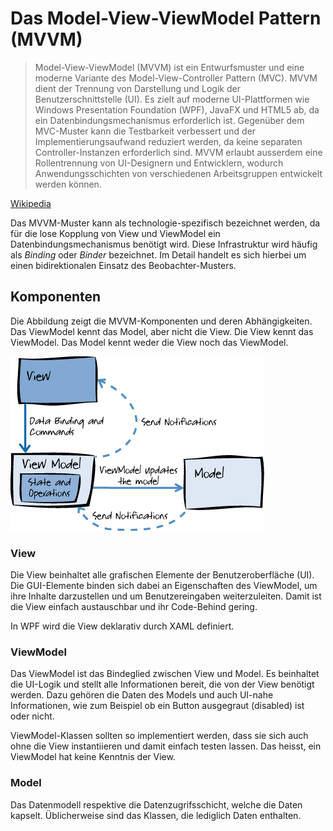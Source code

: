 # Das Model-View-ViewModel Pattern (MVVM)

> Model-View-ViewModel (MVVM) ist ein Entwurfsmuster und eine moderne Variante des Model-View-Controller Pattern (MVC). MVVM  dient der Trennung von Darstellung und Logik der Benutzerschnittstelle (UI). Es zielt auf moderne UI-Plattformen wie Windows Presentation Foundation (WPF), JavaFX und HTML5 ab, da ein Datenbindungsmechanismus erforderlich ist. Gegenüber dem MVC-Muster kann die Testbarkeit verbessert und der Implementierungsaufwand reduziert werden, da keine separaten Controller-Instanzen erforderlich sind. MVVM erlaubt ausserdem eine Rollentrennung von UI-Designern und Entwicklern, wodurch Anwendungsschichten von verschiedenen Arbeitsgruppen entwickelt werden können. 

[Wikipedia](https://de.wikipedia.org/wiki/Model_View_ViewModel)

Das MVVM-Muster kann als technologie-spezifisch bezeichnet werden, da für die lose Kopplung von View und ViewModel ein Datenbindungsmechanismus benötigt wird. Diese Infrastruktur wird häufig als _Binding_ oder _Binder_ bezeichnet. Im Detail handelt es sich hierbei um einen bidirektionalen Einsatz des Beobachter-Musters.

## Komponenten 

Die Abbildung zeigt die MVVM-Komponenten und deren Abhängigkeiten. Das ViewModel kennt das Model, aber nicht die View. Die View kennt das ViewModel. Das Model kennt weder die View noch das ViewModel. 

![Bild 1](res/01.png)

### View 

Die View beinhaltet alle grafischen Elemente der Benutzeroberfläche (UI). Die GUI-Elemente binden sich dabei an Eigenschaften des ViewModel, um ihre Inhalte darzustellen und um Benutzereingaben weiterzuleiten. Damit ist die View einfach austauschbar und ihr Code-Behind gering. 

In WPF wird die View deklarativ durch XAML definiert.

### ViewModel 

Das ViewModel ist das Bindeglied zwischen View und Model. Es beinhaltet die UI-Logik und stellt alle Informationen bereit, die von der View benötigt werden. Dazu gehören die Daten des Models und auch UI-nahe Informationen, wie zum Beispiel ob ein Button ausgegraut (disabled) ist oder nicht. 

ViewModel-Klassen sollten so implementiert werden, dass sie sich auch ohne die View instantiieren und damit einfach testen lassen. Das heisst, ein ViewModel hat keine Kenntnis der View.

### Model 

Das Datenmodell respektive die Datenzugrifsschicht, welche die Daten kapselt. Üblicherweise sind das Klassen, die lediglich Daten enthalten. 


<!-- 
Einführungstext ggf. auch vom Rheinwerk-Ebook nehmen: http://openbook.rheinwerk-verlag.de/visual_csharp_2012/1997_28_005.html#dodtpa8342005-172b-4576-8718-22adb0bcac1e

Bei WPF gibt es wie beim Vorgänger WindowsForms die Möglichkeit, C#-Code in einer Code-Behind-Datei zu schreiben. Zum Beispiele die Implementation von Event-Handlern. Auf diese Weise  wird eine Trennung von XAML-Code für die Darstellung der Benutzeroberfläche und C#-Code für die Funktionalität erreicht. Diese Trennung von View und Logik ist schon mal gut, aber bei weitem noch nicht perfekt; denn die Abhängigkeiten zwischen GUI und einzelnen Logikkomponenten bleibt und die Testbarkeit ist nicht optimal. Das MVVM-Entwurfsmuster reduziert diese Abhängigkeiten deutlich. Das sieht man daran, dass die Model-Klassen nichts vom ViewModel wissen (müssen) und das ViewModel selbst weiss nichts von der View. Und wer sich nicht kennt, hat auch keine Abhängigkeiten zueinander. 


Input von hier: https://www.codeproject.com/Articles/1052346/ICommand-Interface-in-WPF

if we are using MVVM Pattern then generally we should not write code in code-behind files. So we cannot use RoutedEvents because RoutedEvents are not accessible in ViewModels. That is why we have to use Commands to execute desired code block written in ViewModel. Thus Commands provides glue between View and ViewModel for interactivity.



# ViewModel einbinden 

```xml
<Window  xmlns:vm="clr-namespace:TextBox_und_ListBox_MVVM.ViewModels" >

<Window.Resources>
    <vm:MainWindowViewModel x:Key="viewModel" />
</Window.Resources>

</Window>
```

und dann: 
1. Grid (Hauptlayout-Container oder alternativ: das Window) mit Maus markieren 
2. Im Eigenschaftenfenster: > Common > DataContext > Default > Create DataBinding > StaticResource 

-->